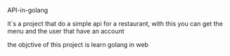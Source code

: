 API-in-golang

it´s a project that do a simple api for a restaurant, with this you can get the menu and the user that have an account

the objctive of this project is learn golang in web
